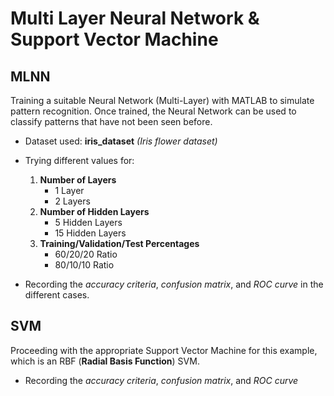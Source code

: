 # Multi Layer Neural Network & Support Vector Machine

## MLNN

Training a suitable Neural Network (Multi-Layer) with MATLAB to simulate pattern recognition. Once trained, the Neural Network can be used to classify patterns that have not been seen before.

- Dataset used: **iris_dataset** *(Iris flower dataset)*

- Trying different values for:

    1. **Number of Layers**
        - 1 Layer
        - 2 Layers
    2. **Number of Hidden Layers**
        - 5 Hidden Layers
        - 15 Hidden Layers
    3. **Training/Validation/Test Percentages**
        - 60/20/20 Ratio
        - 80/10/10 Ratio

- Recording the *accuracy criteria*, *confusion matrix*, and *ROC curve* in the different cases.

## SVM

Proceeding with the appropriate Support Vector Machine for this example, which is an RBF (**Radial Basis Function**) SVM.

- Recording the *accuracy criteria*, *confusion matrix*, and *ROC curve*
